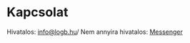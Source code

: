 # Kapcsolat

Hivatalos: [info@logb.hu](mailto:info@logb.hu)/
Nem annyira hivatalos: [Messenger](m.me/logbproject)
